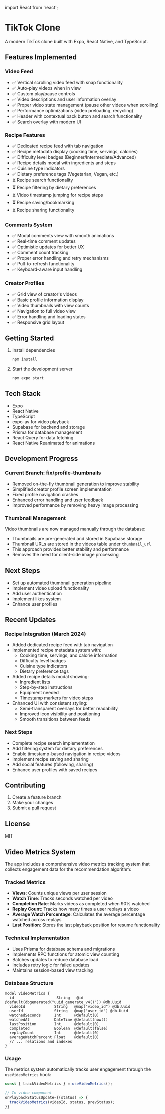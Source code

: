 import React from 'react';
# TikTok Clone

A modern TikTok clone built with Expo, React Native, and TypeScript.

## Features Implemented

### Video Feed
- ✅ Vertical scrolling video feed with snap functionality
- ✅ Auto-play videos when in view
- ✅ Custom play/pause controls
- ✅ Video descriptions and user information overlay
- ✅ Proper video state management (pause other videos when scrolling)
- ✅ Performance optimizations (video preloading, recycling)
- ✅ Header with contextual back button and search functionality
- ✅ Search overlay with modern UI

### Recipe Features
- ✅ Dedicated recipe feed with tab navigation
- ✅ Recipe metadata display (cooking time, servings, calories)
- ✅ Difficulty level badges (Beginner/Intermediate/Advanced)
- ✅ Recipe details modal with ingredients and steps
- ✅ Cuisine type indicators
- ✅ Dietary preference tags (Vegetarian, Vegan, etc.)
- ⏳ Recipe search functionality
- ⏳ Recipe filtering by dietary preferences
- ⏳ Video timestamp jumping for recipe steps
- ⏳ Recipe saving/bookmarking
- ⏳ Recipe sharing functionality

### Comments System
- ✅ Modal comments view with smooth animations
- ✅ Real-time comment updates
- ✅ Optimistic updates for better UX
- ✅ Comment count tracking
- ✅ Proper error handling and retry mechanisms
- ✅ Pull-to-refresh functionality
- ✅ Keyboard-aware input handling

### Creator Profiles
- ✅ Grid view of creator's videos
- ✅ Basic profile information display
- ✅ Video thumbnails with view counts
- ✅ Navigation to full video view
- ✅ Error handling and loading states
- ✅ Responsive grid layout

## Getting Started

1. Install dependencies
   ```bash
   npm install
   ```

2. Start the development server
   ```bash
   npx expo start
   ```

## Tech Stack
- Expo
- React Native
- TypeScript
- expo-av for video playback
- Supabase for backend and storage
- Prisma for database management
- React Query for data fetching
- React Native Reanimated for animations

## Development Progress

### Current Branch: fix/profile-thumbnails
- Removed on-the-fly thumbnail generation to improve stability
- Simplified creator profile screen implementation
- Fixed profile navigation crashes
- Enhanced error handling and user feedback
- Improved performance by removing heavy image processing

### Thumbnail Management
Video thumbnails are now managed manually through the database:
- Thumbnails are pre-generated and stored in Supabase storage
- Thumbnail URLs are stored in the videos table under `thumbnail_url`
- This approach provides better stability and performance
- Removes the need for client-side image processing

## Next Steps
- Set up automated thumbnail generation pipeline
- Implement video upload functionality
- Add user authentication
- Implement likes system
- Enhance user profiles

## Recent Updates

### Recipe Integration (March 2024)
- Added dedicated recipe feed with tab navigation
- Implemented recipe metadata system with:
  - Cooking time, servings, and calorie information
  - Difficulty level badges
  - Cuisine type indicators
  - Dietary preference tags
- Added recipe details modal showing:
  - Ingredient lists
  - Step-by-step instructions
  - Equipment needed
  - Timestamp markers for video steps
- Enhanced UI with consistent styling:
  - Semi-transparent overlays for better readability
  - Improved icon visibility and positioning
  - Smooth transitions between feeds

### Next Steps
- Complete recipe search implementation
- Add filtering system for dietary preferences
- Enable timestamp-based navigation in recipe videos
- Implement recipe saving and sharing
- Add social features (following, sharing)
- Enhance user profiles with saved recipes

## Contributing
1. Create a feature branch
2. Make your changes
3. Submit a pull request

## License
MIT

## Video Metrics System

The app includes a comprehensive video metrics tracking system that collects engagement data for the recommendation algorithm:

### Tracked Metrics
- **Views**: Counts unique views per user session
- **Watch Time**: Tracks seconds watched per video
- **Completion Rate**: Marks videos as completed when 90% watched
- **Replay Count**: Tracks how many times a user replays a video
- **Average Watch Percentage**: Calculates the average percentage watched across replays
- **Last Position**: Stores the last playback position for resume functionality

### Technical Implementation
- Uses Prisma for database schema and migrations
- Implements RPC functions for atomic view counting
- Batches updates to reduce database load
- Includes retry logic for failed updates
- Maintains session-based view tracking

### Database Structure
```prisma
model VideoMetrics {
  id                   String   @id @default(dbgenerated("uuid_generate_v4()")) @db.Uuid
  videoId             String   @map("video_id") @db.Uuid
  userId              String   @map("user_id") @db.Uuid
  watchedSeconds      Int      @default(0)
  watchedAt           DateTime @default(now())
  lastPosition        Int      @default(0)
  completed           Boolean  @default(false)
  replayCount         Int      @default(0)
  averageWatchPercent Float    @default(0)
  // ... relations and indexes
}
```

### Usage
The metrics system automatically tracks user engagement through the `useVideoMetrics` hook:
```typescript
const { trackVideoMetrics } = useVideoMetrics();

// In video component
onPlaybackStatusUpdate={(status) => {
  trackVideoMetrics(videoId, status, prevStatus);
}}
```
